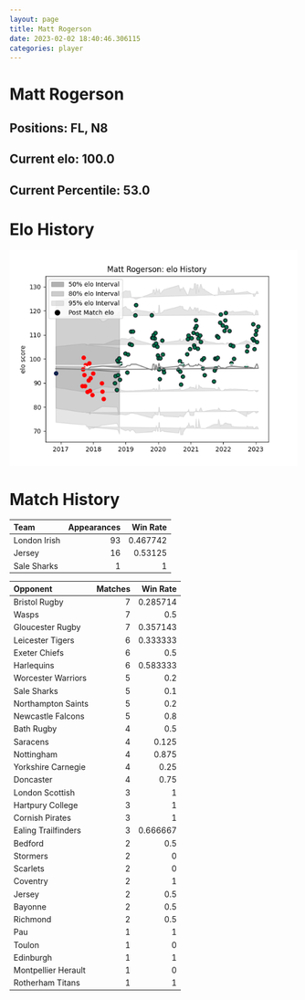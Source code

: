 ```yaml
---  
layout: page  
title: Matt Rogerson  
date: 2023-02-02 18:40:46.306115  
categories: player  
---
```

# Matt Rogerson

## Positions: FL, N8

## Current elo: 100.0

## Current Percentile: 53.0

# Elo History


![elo history](history_MattRogerson.png)
# Match History


| Team         |   Appearances |   Win Rate |
|:-------------|--------------:|-----------:|
| London Irish |            93 |   0.467742 |
| Jersey       |            16 |   0.53125  |
| Sale Sharks  |             1 |   1        |

| Opponent            |   Matches |   Win Rate |
|:--------------------|----------:|-----------:|
| Bristol Rugby       |         7 |   0.285714 |
| Wasps               |         7 |   0.5      |
| Gloucester Rugby    |         7 |   0.357143 |
| Leicester Tigers    |         6 |   0.333333 |
| Exeter Chiefs       |         6 |   0.5      |
| Harlequins          |         6 |   0.583333 |
| Worcester Warriors  |         5 |   0.2      |
| Sale Sharks         |         5 |   0.1      |
| Northampton Saints  |         5 |   0.2      |
| Newcastle Falcons   |         5 |   0.8      |
| Bath Rugby          |         4 |   0.5      |
| Saracens            |         4 |   0.125    |
| Nottingham          |         4 |   0.875    |
| Yorkshire Carnegie  |         4 |   0.25     |
| Doncaster           |         4 |   0.75     |
| London Scottish     |         3 |   1        |
| Hartpury College    |         3 |   1        |
| Cornish Pirates     |         3 |   1        |
| Ealing Trailfinders |         3 |   0.666667 |
| Bedford             |         2 |   0.5      |
| Stormers            |         2 |   0        |
| Scarlets            |         2 |   0        |
| Coventry            |         2 |   1        |
| Jersey              |         2 |   0.5      |
| Bayonne             |         2 |   0.5      |
| Richmond            |         2 |   0.5      |
| Pau                 |         1 |   1        |
| Toulon              |         1 |   0        |
| Edinburgh           |         1 |   1        |
| Montpellier Herault |         1 |   0        |
| Rotherham Titans    |         1 |   1        |